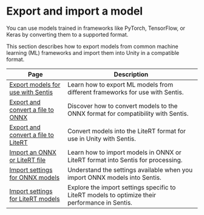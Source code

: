 # Export and import a model

You can use models trained in frameworks like PyTorch, TensorFlow, or Keras by converting them to a supported format.

This section describes how to export models from common machine learning (ML) frameworks and import them into Unity in a compatible format.

Page| Description |
|----|-------------|
| [Export models for use with Sentis](export-convert-overview.md) | Learn how to export ML models from different frameworks for use with Sentis. |
| [Export and convert a file to ONNX](export-convert-onnx.md) | Discover how to convert models to the ONNX format for compatibility with Sentis. |
| [Export and convert a file to LiteRT](export-convert-litert.md) | Convert models into the LiteRT format for use in Unity with Sentis. |
| [Import an ONNX or LiteRT file](import-a-model-file.md) | Learn how to import models in ONNX or LiteRT format into Sentis for processing. |
| [Import settings for ONNX models](onnx-import-settings.md) | Understand the settings available when you import ONNX models into Sentis. |
| [Import settings for LiteRT models](litert-import-settings.md) | Explore the import settings specific to LiteRT models to optimize their performance in Sentis. |

